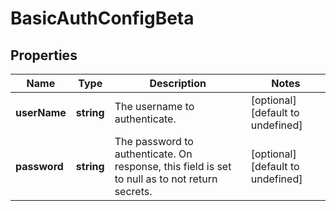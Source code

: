 # BasicAuthConfigBeta

## Properties

Name | Type | Description | Notes
------------ | ------------- | ------------- | -------------
**userName** | **string** | The username to authenticate. | [optional] [default to undefined]
**password** | **string** | The password to authenticate. On response, this field is set to null as to not return secrets. | [optional] [default to undefined]

